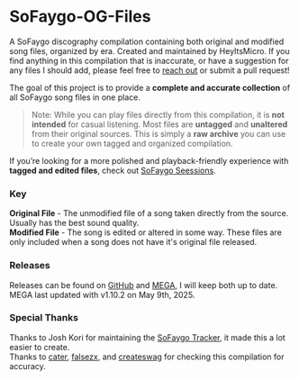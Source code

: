 # SoFaygo-OG-Files
A SoFaygo discography compilation containing both original and modified song files, organized by era. Created and maintained by HeyItsMicro. If you find anything in this compilation that is inaccurate, or have a suggestion for any files I should add, please feel free to [reach out](https://discordapp.com/users/309659916858294273) or submit a pull request! 

The goal of this project is to provide a **complete and accurate collection** of all SoFaygo song files in one place.

> Note: While you can play files directly from this compilation, it is **not intended** for casual listening. Most files are **untagged** and **unaltered** from their original sources. This is simply a **raw archive** you can use to create your own tagged and organized compilation.

If you’re looking for a more polished and playback-friendly experience with **tagged and edited files**, check out [SoFaygo Seessions](https://github.com/HeyItsMicro/SoFaygo-Sessions).

### Key
**Original File** - The unmodified file of a song taken directly from the source. Usually has the best sound quality. <br/>
**Modified File** - The song is edited or altered in some way. These files are only included when a song does not have it's original file released.

### Releases
Releases can be found on [GitHub](https://github.com/HeyItsMicro/SoFaygo-OG-Files/releases) and [MEGA](https://mega.nz/folder/M3N3SahJ#4lAW8vT1NL41MABUobx_gw), I will keep both up to date. MEGA last updated with v1.10.2 on May 9th, 2025.

### Special Thanks
Thanks to Josh Kori for maintaining the [SoFaygo Tracker](https://docs.google.com/spreadsheets/u/0/d/1HISW5L6rWvEW-ZtHrUQRBbjwfOYTrTuzi5fgPkwtObQ/htmlview), it made this a lot easier to create. <br/>
Thanks to [cater](https://discordapp.com/users/104367307152695296), [falsezx](https://discordapp.com/users/368613992148762635), and [createswag](https://discordapp.com/users/855230444621922316) for checking this compilation for accuracy.
